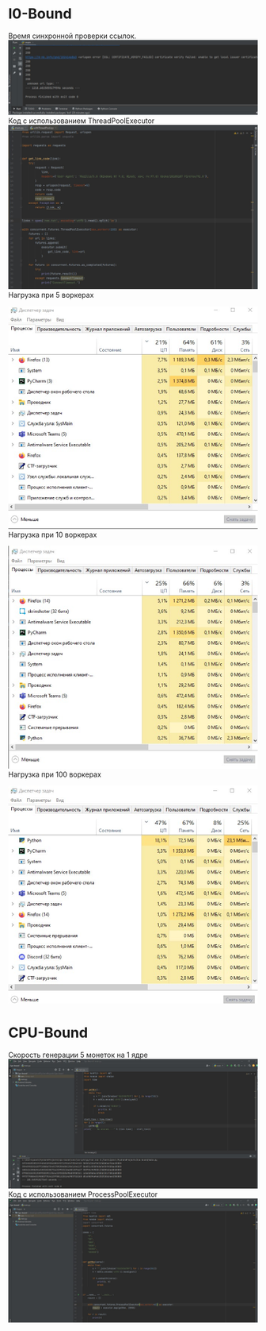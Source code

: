 # I0-Bound
Время синхронной проверки ссылок.
![Иллюстрация к проекту](https://github.com/pavel248/Concurrency-and-asynchrony-/raw/main/photo1.jpg)
Код с использованием ThreadPoolExecutor
![Иллюстрация к проекту](https://github.com/pavel248/Concurrency-and-asynchrony-/raw/main/photo2.jpg)
Нагрузка при 5 воркерах


![Иллюстрация к проекту](https://github.com/pavel248/Concurrency-and-asynchrony-/raw/main/photo4.jpg)
Нагрузка при 10 воркерах


![Иллюстрация к проекту](https://github.com/pavel248/Concurrency-and-asynchrony-/raw/main/photo5.jpg)
Нагрузка при 100 воркерах


![Иллюстрация к проекту](https://github.com/pavel248/Concurrency-and-asynchrony-/raw/main/photo6.jpg)

# CPU-Bound
Скорость генерации 5 монеток на 1 ядре
![Иллюстрация к проекту](https://github.com/pavel248/Concurrency-and-asynchrony-/raw/main/photo3.jpg)
Код с использованием ProcessPoolExecutor
![Иллюстрация к проекту](https://github.com/pavel248/Concurrency-and-asynchrony-/raw/main/photo7.jpg)
